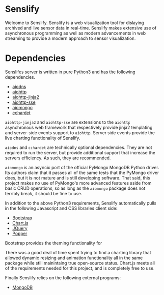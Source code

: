 # Senslify
Welcome to Senslify. Senslify is a web visualization tool for dislaying archived and live sensor data in real-time. Senslify makes extensive use of asynchronous programming as well as modern advancements in web streaming to provide a modern approach to sensor visualization.

# Dependencies
Senslifes server is written in pure Python3 and has the following dependencies.
+ [aiodns]()
+ [aiohttp]()
+ [aiohttp-jinja2]()
+ [aiohttp-sse]()
+ [aiomongo]()
+ [cchardet]()


`aiohttp-jinja2` and `aiohttp-sse` are extensions to the `aiohttp` asynchronous web framework that respectively provide jinja2 templating and server-side events support to `aiohttp`. Server side events provide the live charting functionality of Senslify.


`aiodns` and `cchardet` are technically optional dependencies. They are not required to run the server, but provide additional support that increase the servers efficiency. As such, they are recommended.


`aiomongo` is an asyncio port of the official PyMongo MongoDB Python driver. Its authors claim that it passes all of the same tests that the PyMongo driver does, but it is not mature and is still developing software. That said, this project makes no use of PyMongo's more advanced features aside from basic CRUD operations, so as long as the `aiomongo` package does not terribly break, it should be fine to use.


In addition to the above Python3 requirements, Senslify automatically pulls in the following Javascript and CSS libraries client side:
+ [Bootstrap]()
+ [Chart.js]()
+ [JQuery]()
+ [Popper]()


Bootstrap provides the theming functionality for 


There was a good deal of time spent trying to find a charting library that allowed dynamic resizing and animation functionality all in the same package while still mainintaing true open-source status. Chart.js meets all of the requirements needed for this project, and is completely free to use.


Finally Senslify relies on the following external programs:
+ [MongoDB]()
